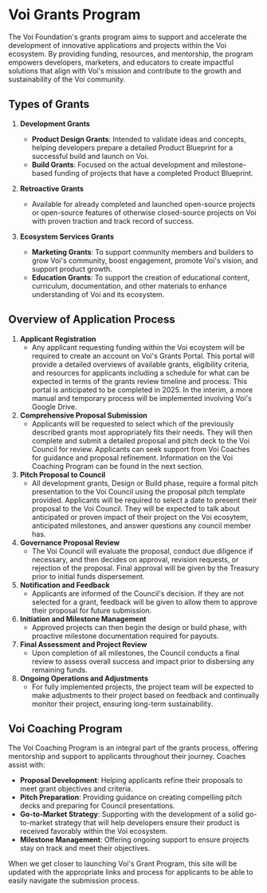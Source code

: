 # **Voi Grants Program**

The Voi Foundation's grants program aims to support and accelerate the development of innovative applications and projects within the Voi ecosystem. By providing funding, resources, and mentorship, the program empowers developers, marketers, and educators to create impactful solutions that align with Voi's mission and contribute to the growth and sustainability of the Voi community.


## **Types of Grants**

1. **Development Grants**
   
    * **Product Design Grants**: Intended to validate ideas and concepts, helping developers prepare a detailed Product Blueprint for a successful build and launch on Voi.
    * **Build Grants**: Focused on the actual development and milestone-based funding of projects that have a completed Product Blueprint.
      
2. **Retroactive Grants**
   
    * Available for already completed and launched open-source projects or open-source features of otherwise closed-source projects on Voi with proven traction and track record of success.
      
3. **Ecosystem Services Grants**
   
    * **Marketing Grants**: To support community members and builders to grow Voi's community, boost engagement, promote Voi's vision, and support product growth.
    * **Education Grants**: To support the creation of educational content, curriculum, documentation, and other materials to enhance understanding of Voi and its ecosystem.


## **Overview of Application Process**

1. **Applicant Registration**
    * Any applicant requesting funding within the Voi ecoystem will be required to create an account on Voi's Grants Portal. This portal will provide a detailed overviews of available grants, eligibility criteria, and resources for applicants including a schedule for what can be expected in terms of the grants review timeline and process. This portal is anticipated to be completed in 2025. In the interim, a more manual and temporary process will be implemented involving Voi's Google Drive.
2. **Comprehensive Proposal Submission**
    * Applicants will be requested to select which of the previously described grants most appropriately fits their needs. They will then complete and submit a detailed proposal and pitch deck to the Voi Council for review. Applicants can seek support from Voi Coaches for guidance and proposal refinement. Information on the Voi Coaching Program can be found in the next section.
3. **Pitch Proposal to Council**
    * All development grants, Design or Build phase, require a formal pitch presentation to the Voi Council using the proposal pitch template provided. Applicants will be required to select a date to present their proposal to the Voi Council. They will be expected to talk about anticipated or proven impact of their project on the Voi ecosytem, anticipated milestones, and answer questions any council member has. 
4. **Governance Proposal Review**
    * The Voi Council will evaluate the proposal, conduct due diligence if necessary, and then decides on approval, revision requests, or rejection of the proposal. Final approval will be given by the Treasury prior to initial funds dispersement. 
5. **Notification and Feedback**
    * Applicants are informed of the Council's decision. If they are not selected for a grant, feedback will be given to allow them to approve their proposal for future submission. 
6. **Initiation and Milestone Management**
    * Approved projects can then begin the design or build phase, with proactive milestone documentation required for payouts.
7. **Final Assessment and Project Review**
    * Upon completion of all milestones, the Council conducts a final review to assess overall success and impact prior to disbersing any remaining funds. 
8. **Ongoing Operations and Adjustments**
    * For fully implemented projects, the project team will be expected to make adjustments to their project based on feedback and continually monitor their project, ensuring long-term sustainability.


## **Voi Coaching Program**

The Voi Coaching Program is an integral part of the grants process, offering mentorship and support to applicants throughout their journey. Coaches assist with:

* **Proposal Development**: Helping applicants refine their proposals to meet grant objectives and criteria.
* **Pitch Preparation**: Providing guidance on creating compelling pitch decks and preparing for Council presentations.
* **Go-to-Market Strategy**: Supporting with the development of a solid go-to-market strategy that will help developers ensure their product is received favorably within the Voi ecosystem. 
* **Milestone Management**: Offering ongoing support to ensure projects stay on track and meet their objectives.

When we get closer to launching Voi's Grant Program, this site will be updated with the appropriate links and process for applicants to be able to easily navigate the submission process. 
